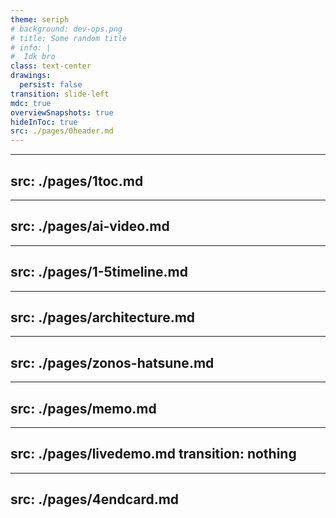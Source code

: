 ```yaml
---
theme: seriph
# background: dev-ops.png
# title: Some random title
# info: |
#  Idk bro
class: text-center
drawings:
  persist: false
transition: slide-left
mdc: true
overviewSnapshots: true
hideInToc: true
src: ./pages/0header.md
---
```


---
src: ./pages/1toc.md
---

---
src: ./pages/ai-video.md
---

---
src: ./pages/1-5timeline.md
---

---
src: ./pages/architecture.md
---

---
src: ./pages/zonos-hatsune.md
---

---
src: ./pages/memo.md
---

---
src: ./pages/livedemo.md
transition: nothing
---

---
src: ./pages/4endcard.md
---
